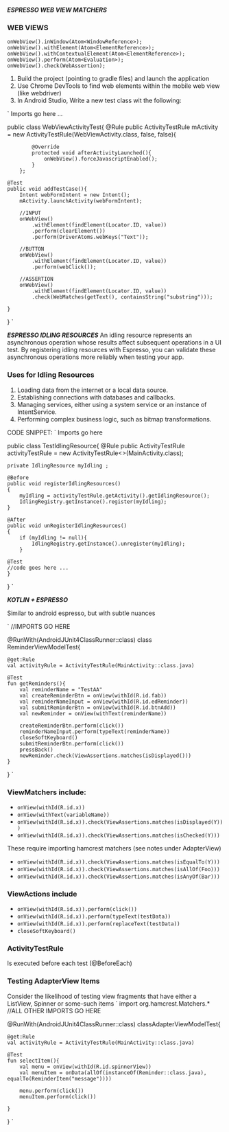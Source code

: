 ***ESPRESSO WEB VIEW MATCHERS***

### WEB VIEWS

`onWebView().inWindow(Atom<WindowReference>);`
`onWebView().withElement(Atom<ElementReference>);`
`onWebView().withContextualElement(Atom<ElementReference>);`
`onWebView().perform(Atom<Evaluation>);`
`onWebView().check(WebAssertion);`

1. Build the project (pointing to gradle files) and launch the application
2. Use Chrome DevTools to find web elements within the mobile web view (like webdriver)
3. In Android Studio, Write a new test class wit the following:

`
Imports go here ...

public class WebViewActivityTest{
    @Rule
        public ActivityTestRule<WebViewActivity> mActivity = new ActivityTestRule<WebViewActivity>(WebViewActivity.class, false, false){

            @Override
            protected void afterActivityLaunched(){
                onWebView().forceJavascriptEnabled();
            }
        };

    @Test
    public void addTestCase(){
        Intent webFormIntent = new Intent();
        mActivity.launchActivity(webFormIntent);
        
        //INPUT
        onWebView()
            .withElement(findElement(Locator.ID, value))
            .perform(clearElement())
            .perform(DriverAtoms.webKeys("Text"));

        //BUTTON
        onWebView()
            .withElement(findElement(Locator.ID, value))
            .perform(webClick());

        //ASSERTION
        onWebView()
            .withElement(findElement(Locator.ID, value))
            .check(WebMatches(getText(), containsString("substring")));

    }
}
`

***ESPRESSO IDLING RESOURCES***
An idling resource represents an asynchronous operation whose results affect subsequent operations in a UI test. By registering idling resources with Espresso, you can validate these asynchronous operations more reliably when testing your app.

### Uses for Idling Resources

1. Loading data from the internet or a local data source.
2. Establishing connections with databases and callbacks.
3. Managing services, either using a system service or an instance of IntentService.
4. Performing complex business logic, such as bitmap transformations.

CODE SNIPPET:
`
Imports go here

public class TestIdlingResource{
        @Rule public ActivityTestRule<MainActivity> activityTestRule
        = new ActivityTestRule<>(MainActivity.class);

    private IdlingResource myIdling ;

    @Before
    public void registerIdlingResources()
    {
        myIdling = activityTestRule.getActivity().getIdlingResource();
        IdlingRegistry.getInstance().register(myIdling);
    }

    @After
    public void unRegisterIdlingResources()
    {
        if (myIdling != null){
            IdlingRegistry.getInstance().unregister(myIdling);
        }
    
    @Test
    //code goes here ...
    }
}
`

***KOTLIN + ESPRESSO***

Similar to android espresso, but with subtle nuances

`
  //IMPORTS GO HERE

  @RunWith(AndroidJUnit4ClassRunner::class)
  class ReminderViewModelTest{

    @get:Rule
    val activityRule = ActivityTestRule(MainActivity::class.java)

    @Test
    fun getReminders(){
        val reminderName = "TestAA"
        val createReminderBtn = onView(withId(R.id.fab))
        val reminderNameInput = onView(withId(R.id.edReminder))
        val submitReminderBtn = onView(withId(R.id.btnAdd))
        val newReminder = onView(withText(reminderName))

        createReminderBtn.perform(click())
        reminderNameInput.perform(typeText(reminderName))
        closeSoftKeyboard()
        submitReminderBtn.perform(click())
        pressBack()
        newReminder.check(ViewAssertions.matches(isDisplayed()))
    }
  }
`

### ViewMatchers include:

* `onView(withId(R.id.x))`
* `onView(withText(variableName))`
* `onView(withId(R.id.x)).check(ViewAssertions.matches(isDisplayed(Y)))`
* `onView(withId(R.id.x)).check(ViewAssertions.matches(isChecked(Y)))`

These require importing hamcrest matchers (see notes under AdapterView)

* `onView(withId(R.id.x)).check(ViewAssertions.matches(isEqualTo(Y)))`
* `onView(withId(R.id.x)).check(ViewAssertions.matches(isAllOf(Foo)))`
* `onView(withId(R.id.x)).check(ViewAssertions.matches(isAnyOf(Bar)))`

### ViewActions include

* `onView(withId(R.id.x)).perform(click())`
* `onView(withId(R.id.x)).perform(typeText(testData))`
* `onView(withId(R.id.x)).perform(replaceText(testData))`
* `closeSoftKeyboard()`

### ActivityTestRule

Is executed before each test (@BeforeEach)

### Testing AdapterView Items

Consider the likelihood of testing view fragments that have either a ListView, Spinner or some-such items
`
  import org.hamcrest.Matchers.*
  //ALL OTHER IMPORTS GO HERE

  @RunWith(AndroidJUnit4ClassRunner::class)
  classAdapterViewModelTest{

    @get:Rule
    val activityRule = ActivityTestRule(MainActivity::class.java)

    @Test
    fun selectItem(){
        val menu = onView(withId(R.id.spinnerView))
        val menuItem = onData(allOf(instanceOf(Reminder::class.java), equalTo(ReminderItem("message"))))

        menu.perform(click())
        menuItem.perform(click())

    }
  }
`